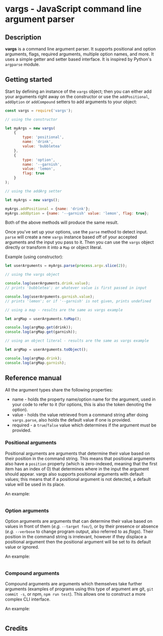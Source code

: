# vargs - JavaScript command line argument parser

## Description

**vargs** is a command line argument parser. It supports positional and option arguments, flags, required arguments, multiple option names, and more. It uses a simple getter and setter based interface. It is inspired by Python's `argparse` module.

## Getting started

Start by defining an instance of the `vargs` object; then you can either add your arguments right away on the constructor or use the `addPositional`, `addOption` or `addCompound` setters to add arguments to your object:

```JavaScript
const vargs = require('vargs');

// using the constructor

let myArgs = new vargs(
	{
        type: 'positional',
		name: 'drink',
		value: 'bubbletea'
	},
	{
        type: 'option',
		name: '--garnish',
		value: 'lemon',
		flag: true
	}
);

// using the addArg setter

let myArgs = new vargs();

myArgs.addPositional = {name: 'drink'};
myArgs.addOption = {name: '--garnish' value: 'lemon', flag: true};

```

Both of the above methods will produce the same result.

Once you've set up your options, use the `parse` method to detect input. `parse` will create a new `vargs` instance based off of your accepted arguments and the input you pass to it. Then you can use the `vargs` object directly or transform it into a `Map` or object literal.

Example (using constructor):
```JavaScript
let userArguments = myArgs.parse(process.argv.slice(2));

// using the vargs object

console.log(userArguments.drink.value);
// prints 'bubbletea'; or whatever value is first passed in input

console.log(userArguments.garnish.value);
// prints 'lemon'; or if '--garnish' is not given, prints undefined

// using a map - results are the same as vargs example

let argMap = userArguments.toMap();

console.log(argMap.get(drink));
console.log(argMap.get(garnish)); 

// using an object literal - results are the same as vargs example

let argMap = userArguments.toObject();

console.log(argMap.drink);
console.log(argMap.garnish);
```


## Reference manual

All the argument types share the following properties:

- name - holds the property name/option name for the argument, used in your code to refer to it (for options, this is also the token denoting the option).
- value - holds the value retrieved from a command string after doing `vargs.parse`, also holds the default value if one is provided.
- required - a `true`/`false` value which determines if the argument must be provided.

### Positional arguments

Positional arguments are arguments that determine their value based on their position in the command string. This means that positional arguments also have a `position` property (which is zero-indexed, meaning that the first item has an index of 0) that determines where in the input the argument should appear. vargs also supports positional arguments with default values; this means that if a positional argument is not detected, a default value will be used in its place.

An example:

```

```

### Option arguments

Option arguments are arguments that can determine their value based on values in front of them (*e.g.* `--target foo/`), or by their presence or absence (*e.g.* `--verbose` to change program output, also referred to as *flags*). Their position in the command string is irrelevant, however if they displace a positional argument then the positional argument will be set to its default value or ignored.

An example:

```

```

### Compound arguments

Compound arguments are arguments which themselves take further arguments (examples of programs using this type of argument are git, `git commit -s`, or npm, `npm run test`). This allows one to construct a more complex CLI interface.

An example:

```
```

## Credits
